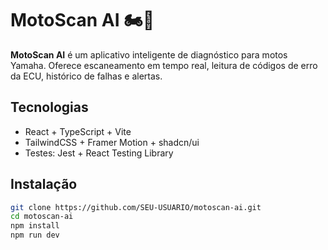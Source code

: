
# MotoScan AI 🏍️🤖

**MotoScan AI** é um aplicativo inteligente de diagnóstico para motos Yamaha.
Oferece escaneamento em tempo real, leitura de códigos de erro da ECU, histórico de falhas e alertas.

## Tecnologias
- React + TypeScript + Vite
- TailwindCSS + Framer Motion + shadcn/ui
- Testes: Jest + React Testing Library

## Instalação
```bash
git clone https://github.com/SEU-USUARIO/motoscan-ai.git
cd motoscan-ai
npm install
npm run dev
```
